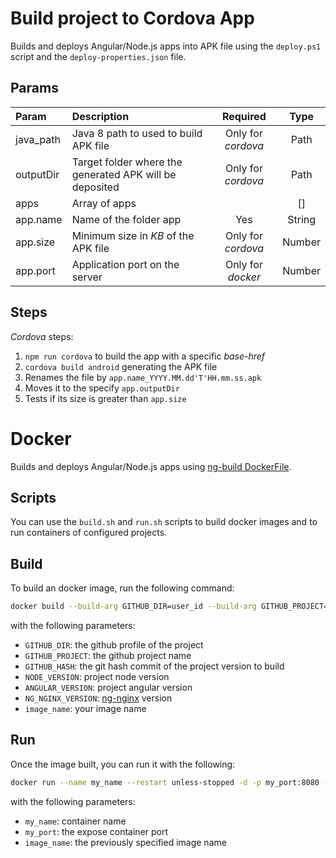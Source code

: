 # Build project to Cordova App

Builds and deploys Angular/Node.js apps into APK file using the `deploy.ps1` script and the `deploy-properties.json` file.

## Params

| Param     | Description                                             |      Required      |  Type  |
| :-------- | :------------------------------------------------------ | :----------------: | :----: |
| java_path | Java 8 path to used to build APK file                   | Only for _cordova_ |  Path  |
| outputDir | Target folder where the generated APK will be deposited | Only for _cordova_ |  Path  |
| apps      | Array of apps                                           |                    |   []   |
| app.name  | Name of the folder app                                  |        Yes         | String |
| app.size  | Minimum size in _KB_ of the APK file                    | Only for _cordova_ | Number |
| app.port  | Application port on the server                          | Only for _docker_  | Number |

## Steps

_Cordova_ steps:

1. `npm run cordova` to build the app with a specific _base-href_
1. `cordova build android` generating the APK file
1. Renames the file by `app.name_YYYY.MM.dd'T'HH.mm.ss.apk`
1. Moves it to the specify `app.outputDir`
1. Tests if its size is greater than `app.size`

# Docker

Builds and deploys Angular/Node.js apps using [ng-build DockerFile](./docker/ng-build/Dockerfile).

## Scripts

You can use the `build.sh` and `run.sh` scripts to build docker images and to run containers of configured projects.

## Build

To build an docker image, run the following command:

```bash
docker build --build-arg GITHUB_DIR=user_id --build-arg GITHUB_PROJECT=project_id --build-arg GITHUB_HASH=commit_hash --build-arg NODE_VERSION=node_version --build-arg ANGULAR_VERSION=angular_version --build-arg NG_NGINX_VERSION=ng_nginx_version -t image_name https://raw.githubusercontent.com/69pmb/Deploy/main/docker/ng-build/Dockerfile
```

with the following parameters:

- `GITHUB_DIR`: the github profile of the project
- `GITHUB_PROJECT`: the github project name
- `GITHUB_HASH`: the git hash commit of the project version to build
- `NODE_VERSION`: project node version
- `ANGULAR_VERSION`: project angular version
- `NG_NGINX_VERSION`: [ng-nginx](./docker/ng-nginx/Readme.md) version
- `image_name`: your image name

## Run

Once the image built, you can run it with the following:

```bash
docker run --name my_name --restart unless-stopped -d -p my_port:8080 -t image_name
```

with the following parameters:

- `my_name`: container name
- `my_port`: the expose container port
- `image_name`: the previously specified image name
